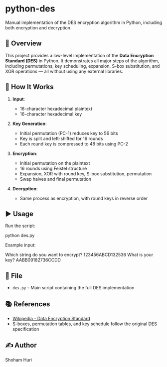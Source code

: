 # python-des

Manual implementation of the DES encryption algorithm in Python, including both encryption and decryption.

## 🔐 Overview

This project provides a low-level implementation of the **Data Encryption Standard (DES)** in Python. It demonstrates all major steps of the algorithm, including permutations, key scheduling, expansion, S-box substitution, and XOR operations — all without using any external libraries.

## 🧠 How It Works

1. **Input**:  
   - 16-character hexadecimal plaintext  
   - 16-character hexadecimal key

2. **Key Generation**:
   - Initial permutation (PC-1) reduces key to 56 bits  
   - Key is split and left-shifted for 16 rounds  
   - Each round key is compressed to 48 bits using PC-2

3. **Encryption**:
   - Initial permutation on the plaintext  
   - 16 rounds using Feistel structure  
   - Expansion, XOR with round key, S-box substitution, permutation  
   - Swap halves and final permutation

4. **Decryption**:
   - Same process as encryption, with round keys in reverse order

## ▶️ Usage

Run the script:


python des.py

Example input:

Which string do you want to encrypt? 123456ABCD132536
What is your key? AABB09182736CCDD

## 📁 File

* `des.py` – Main script containing the full DES implementation

## 📚 References

* [Wikipedia - Data Encryption Standard](https://en.wikipedia.org/wiki/Data_Encryption_Standard)
* S-boxes, permutation tables, and key schedule follow the original DES specification

## ✍️ Author

Shoham Huri
